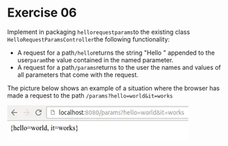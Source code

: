 # Exercise 06

Implement in packaging `hellorequestparams`to the existing class `HelloRequestParamsController`the following functionality:

* A request for a path`/hello`returns the string "Hello " appended to the user`param`the value contained in the named parameter.
* A request for a path`/params`returns to the user the names and values of all parameters that come with the request.

The picture below shows an example of a situation where the browser has made a request to the path `/params?hello=world&it=works`

![](assets/20230913_201525_params-it-works.webp)